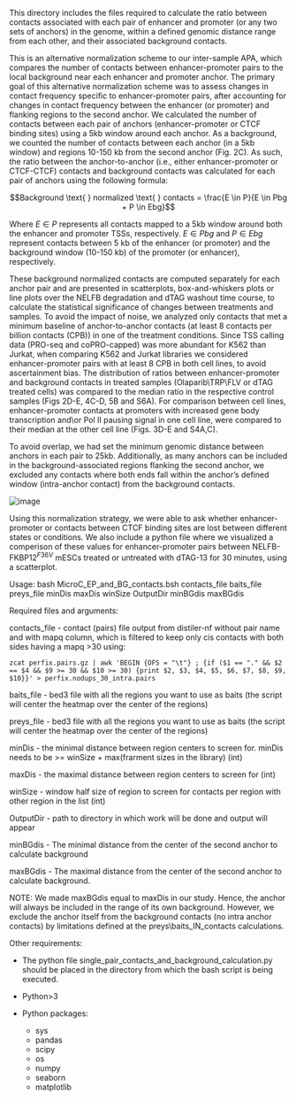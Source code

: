 This directory includes the files required to calculate the ratio between contacts associated with each pair of enhancer
and promoter (or any two sets of anchors) in the genome, within a defined genomic distance range from each other, and their 
associated background contacts. 

This is an alternative normalization scheme to our inter-sample APA, which compares the number of contacts between enhancer-promoter pairs to the local background near each enhancer and promoter anchor. The primary goal of this alternative normalization scheme was to assess changes in contact frequency specific to enhancer-promoter pairs, after accounting for changes in contact frequency between the enhancer (or promoter) and flanking regions to the second anchor. We calculated the number of contacts between each pair of anchors (enhancer-promoter or CTCF binding sites) using a 5kb window around each anchor. As a background, we counted  the number of contacts between each anchor (in a 5kb window) and regions 10-150 kb from the second anchor (Fig. 2C). As such, the ratio between the anchor-to-anchor (i.e., either enhancer-promoter or CTCF-CTCF) contacts and background contacts was calculated for each pair of anchors using the following formula:

$$Background \text{ } normalized  \text{ } contacts = \frac{E \in P}{E \in Pbg + P \in Ebg}$$

Where $E \in P$ represents all contacts mapped to a 5kb window around both the enhancer and promoter TSSs, respectively. $E \in Pbg$ and $P \in Ebg$ represent contacts between 5 kb of the enhancer (or promoter) and the background window (10-150 kb) of the promoter (or enhancer), respectively.

These background normalized contacts are computed separately for each anchor pair and are presented in scatterplots, box-and-whiskers plots or line plots over the NELFB degradation and dTAG washout time course, to calculate the statistical significance of changes between treatments and samples. To avoid the impact of noise, we analyzed only contacts that met a minimum baseline of anchor-to-anchor contacts (at least 8 contacts per billion contacts (CPB)) in one of the treatment conditions. Since TSS calling data (PRO-seq and coPRO-capped) was more abundant for K562 than Jurkat, when comparing K562 and Jurkat libraries we considered enhancer-promoter pairs with at least 8 CPB in both cell lines, to avoid ascertainment bias. The distribution of ratios between enhancer-promoter and background contacts in treated samples (Olaparib\TRP\FLV or dTAG treated cells) was compared to the median ratio in the respective control samples (Figs 2D-E, 4C-D, 5B and S6A). For comparison between cell lines, enhancer-promoter contacts at promoters with increased gene body transcription and\or Pol II pausing signal in one cell line, were compared to their median at the other cell line (Figs. 3D-E and S4A,C).

To avoid overlap, we had set the minimum genomic distance between anchors in each pair to 25kb. Additionally, as many anchors can be included in the background-associated regions flanking the second anchor, we excluded any contacts where both ends fall within the anchor’s defined window (intra-anchor contact) from the background contacts.   


![image](https://user-images.githubusercontent.com/47452349/187677535-e9bde4ff-0365-4bfa-8235-d375a74100b0.png)

Using this normalization strategy, we were able to ask whether enhancer-promoter or contacts between CTCF binding sites are 
lost between different states or conditions. We also include a python file where we visualized a comperison of these values 
for enhancer-promoter pairs between $\text{NELFB-FKBP12}^{F36V}$ mESCs treated or untreated with dTAG-13 for 30 minutes, using a scatterplot.

Usage:
    bash MicroC_EP_and_BG_contacts.bsh contacts_file baits_file preys_file minDis maxDis winSize OutputDir minBGdis maxBGdis
    
Required files and arguments:

contacts_file - contact (pairs) file output from distiler-nf without pair name and with mapq column, which is filtered to keep only cis contacts with both sides having a mapq >30 using:

    zcat perfix.pairs.gz | awk 'BEGIN {OFS = "\t"} ; {if ($1 == "." && $2 == $4 && $9 >= 30 && $10 >= 30) {print $2, $3, $4, $5, $6, $7, $8, $9, $10}}' > perfix.nodups_30_intra.pairs

baits_file - bed3 file with all the regions you want to use as baits (the script will center the heatmap over the center of the regions)

preys_file - bed3 file with all the regions you want to use as baits (the script will center the heatmap over the center of the regions)

minDis - the minimal distance between region centers to screen for. minDis needs to be >= winSize + max(frarment sizes in the library) (int)

maxDis - the maximal distance between region centers to screen for (int)

winSize - window half size of region to screen for contacts per region with other region in the list (int)

OutputDir - path to directory in which work will be done and output will appear

minBGdis - The minimal distance from the center of the second anchor to calculate background

maxBGdis - The maximal distance from the center of the second anchor to calculate background. 

NOTE: We made maxBGdis equal to maxDis in our study. Hence, the anchor will always be included in the range of its own background. However, we exclude the anchor itself from the background contacts (no intra anchor contacts) by limitations defined at the preys\baits_IN_contacts calculations.

Other requirements:

* The python file single_pair_contacts_and_background_calculation.py should be placed in the directory from which the bash script is being executed.

* Python>3

* Python packages:
  * sys
  * pandas
  * scipy
  * os
  * numpy
  * seaborn
  * matplotlib
